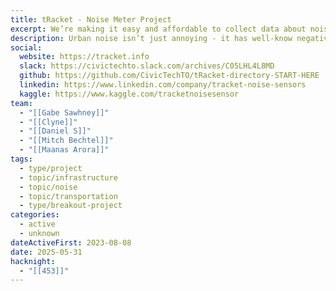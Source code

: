 ```yaml
---
title: tRacket - Noise Meter Project
excerpt: We’re making it easy and affordable to collect data about noise
description: Urban noise isn’t just annoying - it has well-know negative effects on your physical and mental health. Our mission with tRacket is to put a number to this issue and make it easy and affordable to monitor urban noise, to empower individual, communities, advocates and government agencies to understand harmful noise in our cities and to eventually reduce it within our communities. Our project has been running since Fall 2023, and we have designed and deployed a number of devices across Ontario that are accessible through our online dashboard. If you are interested in urban environmental issues, IOT devices, open data, or annoyed by noise and would like to share your story, join us.
social:
  website: https://tracket.info
  slack: https://civictechto.slack.com/archives/C05LHL4L8MD
  github: https://github.com/CivicTechTO/tRacket-directory-START-HERE
  linkedin: https://www.linkedin.com/company/tracket-noise-sensors
  kaggle: https://www.kaggle.com/tracketnoisesensor
team:
  - "[[Gabe Sawhney]]"
  - "[[Clyne]]"
  - "[[Daniel S]]"
  - "[[Mitch Bechtel]]"
  - "[[Maanas Arora]]"
tags:
  - type/project
  - topic/infrastructure
  - topic/noise
  - topic/transportation
  - type/breakout-project
categories:
  - active
  - unknown
dateActiveFirst: 2023-08-08
date: 2025-05-31
hacknight:
  - "[[453]]"
---
```

